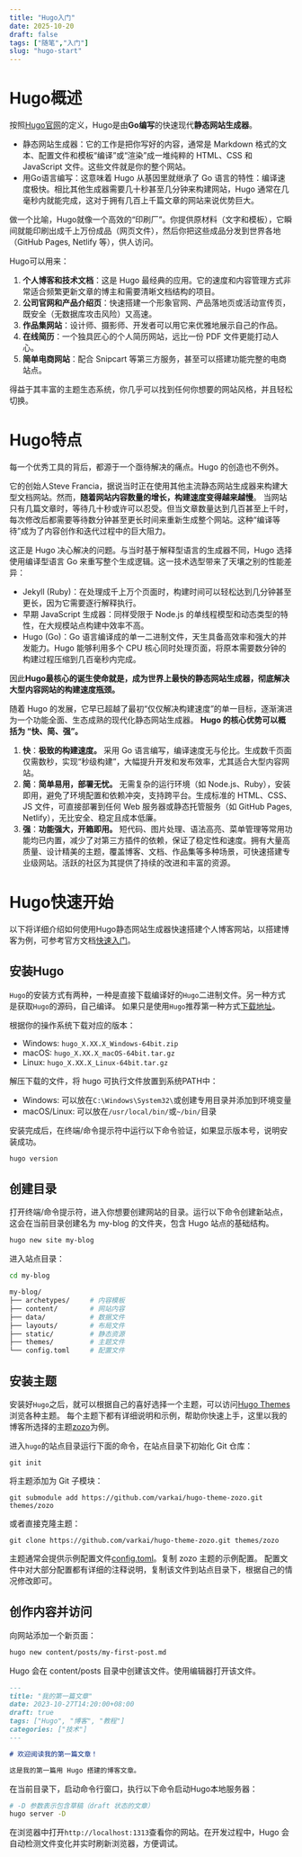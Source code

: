 ```yaml
---
title: "Hugo入门"
date: 2025-10-20
draft: false
tags: ["随笔","入门"]
slug: "hugo-start"
---
```



# Hugo概述
按照[Hugo官网](https://hugo.opendocs.io/zh-cn)的定义，Hugo是由**Go编写**的快速现代**静态网站生成器**。
- 静态网站生成器：它的工作是把你写好的内容，通常是 Markdown 格式的文本、配置文件和模板“编译”或“渲染”成一堆纯粹的 HTML、CSS 和 JavaScript 文件。这些文件就是你的整个网站。
- 用Go语言编写：这意味着 Hugo 从基因里就继承了 Go 语言的特性：编译速度极快。相比其他生成器需要几十秒甚至几分钟来构建网站，Hugo 通常在几毫秒内就能完成，这对于拥有几百上千篇文章的网站来说优势巨大。

做一个比喻，Hugo就像一个高效的“印刷厂”。你提供原材料（文字和模板），它瞬间就能印刷出成千上万份成品（网页文件），然后你把这些成品分发到世界各地（GitHub Pages, Netlify 等），供人访问。

Hugo可以用来：
1. **个人博客和技术文档**：这是 Hugo 最经典的应用。它的速度和内容管理方式非常适合频繁更新文章的博主和需要清晰文档结构的项目。
2. **公司官网和产品介绍页**：快速搭建一个形象官网、产品落地页或活动宣传页，既安全（无数据库攻击风险）又高速。
3. **作品集网站**：设计师、摄影师、开发者可以用它来优雅地展示自己的作品。
4. **在线简历**：一个独具匠心的个人简历网站，远比一份 PDF 文件更能打动人心。
5. **简单电商网站**：配合 Snipcart 等第三方服务，甚至可以搭建功能完整的电商站点。

得益于其丰富的主题生态系统，你几乎可以找到任何你想要的网站风格，并且轻松切换。

# Hugo特点
每一个优秀工具的背后，都源于一个亟待解决的痛点。Hugo 的创造也不例外。

它的创始人Steve Francia，据说当时正在使用其他主流静态网站生成器来构建大型文档网站。然而，**随着网站内容数量的增长，构建速度变得越来越慢**。
当网站只有几篇文章时，等待几十秒或许可以忍受。但当文章数量达到几百甚至上千时，每次修改后都需要等待数分钟甚至更长时间来重新生成整个网站。这种“编译等待”成为了内容创作和迭代过程中的巨大阻力。

这正是 Hugo 决心解决的问题。与当时基于解释型语言的生成器不同，Hugo 选择使用编译型语言 Go 来重写整个生成逻辑。这一技术选型带来了天壤之别的性能差异：
- Jekyll (Ruby)：在处理成千上万个页面时，构建时间可以轻松达到几分钟甚至更长，因为它需要逐行解释执行。
- 早期 JavaScript 生成器：同样受限于 Node.js 的单线程模型和动态类型的特性，在大规模站点构建中效率不高。
- Hugo (Go)：Go 语言编译成的单一二进制文件，天生具备高效率和强大的并发能力。Hugo 能够利用多个 CPU 核心同时处理页面，将原本需要数分钟的构建过程压缩到几百毫秒内完成。

因此**Hugo最核心的诞生使命就是，成为世界上最快的静态网站生成器，彻底解决大型内容网站的构建速度瓶颈。**

随着 Hugo 的发展，它早已超越了最初“仅仅解决构建速度”的单一目标，逐渐演进为一个功能全面、生态成熟的现代化静态网站生成器。
**Hugo 的核心优势可以概括为 “快、简、强”。**
1. **快**：**极致的构建速度。** 采用 Go 语言编写，编译速度无与伦比。生成数千页面仅需数秒，实现“秒级构建”，大幅提升开发和发布效率，尤其适合大型内容网站。
2. **简**：**简单易用，部署无忧。** 无需复杂的运行环境（如 Node.js、Ruby），安装即用，避免了环境配置和依赖冲突，支持跨平台。生成标准的 HTML、CSS、JS 文件，可直接部署到任何 Web 服务器或静态托管服务（如 GitHub Pages, Netlify），无比安全、稳定且成本低廉。
3. **强**：**功能强大，开箱即用。** 短代码、图片处理、语法高亮、菜单管理等常用功能均已内置，减少了对第三方插件的依赖，保证了稳定性和速度。拥有大量高质量、设计精美的主题，覆盖博客、文档、作品集等多种场景，可快速搭建专业级网站。活跃的社区为其提供了持续的改进和丰富的资源。

# Hugo快速开始
以下将详细介绍如何使用Hugo静态网站生成器快速搭建个人博客网站，以搭建博客为例，可参考官方文档[快速入门](https://hugo.opendocs.io/getting-started/quick-start/)。

## 安装Hugo
`Hugo`的安装方式有两种，一种是直接下载编译好的`Hugo`二进制文件。另一种方式是获取`Hugo`的源码，自己编译。
如果只是使用`Hugo`推荐第一种方式[下载地址](https://github.com/gohugoio/hugo/releases)。

根据你的操作系统下载对应的版本：
- Windows: `hugo_X.XX.X_Windows-64bit.zip`
- macOS: `hugo_X.XX.X_macOS-64bit.tar.gz`
- Linux: `hugo_X.XX.X_Linux-64bit.tar.gz`

解压下载的文件，将 hugo 可执行文件放置到系统PATH中：
- Windows: 可以放在`C:\Windows\System32\`或创建专用目录并添加到环境变量
- macOS/Linux: 可以放在`/usr/local/bin/`或`~/bin/`目录

安装完成后，在终端/命令提示符中运行以下命令验证，如果显示版本号，说明安装成功。
```bash
hugo version
```

## 创建目录
打开终端/命令提示符，进入你想要创建网站的目录。运行以下命令创建新站点，这会在当前目录创建名为 my-blog 的文件夹，包含 Hugo 站点的基础结构。
```bash
hugo new site my-blog
```
进入站点目录：
```bash
cd my-blog

my-blog/
├── archetypes/     # 内容模板
├── content/        # 网站内容
├── data/           # 数据文件
├── layouts/        # 布局文件
├── static/         # 静态资源
├── themes/         # 主题文件
└── config.toml     # 配置文件
```

## 安装主题
安装好`Hugo`之后，就可以根据自己的喜好选择一个主题，可以访问[Hugo Themes](https://www.gohugo.org/theme/)浏览各种主题。
每个主题下都有详细说明和示例，帮助你快速上手，这里以我的博客所选择的主题[zozo](https://github.com/varkai/hugo-theme-zozo)为例。

进入`hugo`的站点目录运行下面的命令，在站点目录下初始化 Git 仓库：
```git
git init 
```

将主题添加为 Git 子模块：
```git
git submodule add https://github.com/varkai/hugo-theme-zozo.git themes/zozo
```
或者直接克隆主题：
```git
git clone https://github.com/varkai/hugo-theme-zozo.git themes/zozo
```

主题通常会提供示例配置文件[config.toml](https://github.com/varkai/hugo-theme-zozo/blob/master/exampleSite/config.toml)。复制 zozo 主题的示例配置。
配置文件中对大部分配置都有详细的注释说明，复制该文件到站点目录下，根据自己的情况修改即可。

## 创作内容并访问
向网站添加一个新页面：
```bash
hugo new content/posts/my-first-post.md
```

Hugo 会在 content/posts 目录中创建该文件。使用编辑器打开该文件。
```md
---
title: "我的第一篇文章"
date: 2023-10-27T14:20:00+08:00
draft: true
tags: ["Hugo", "博客", "教程"]
categories: ["技术"]
---

# 欢迎阅读我的第一篇文章！

这是我的第一篇用 Hugo 搭建的博客文章。
```

在当前目录下，启动命令行窗口，执行以下命令启动Hugo本地服务器：
```bash
# -D 参数表示包含草稿（draft 状态的文章）
hugo server -D
```
在浏览器中打开`http://localhost:1313`查看你的网站。在开发过程中，Hugo 会自动检测文件变化并实时刷新浏览器，方便调试。

